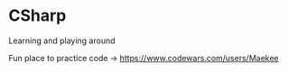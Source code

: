 # CSharp
Learning and playing around

Fun place to practice code -> https://www.codewars.com/users/Maekee
